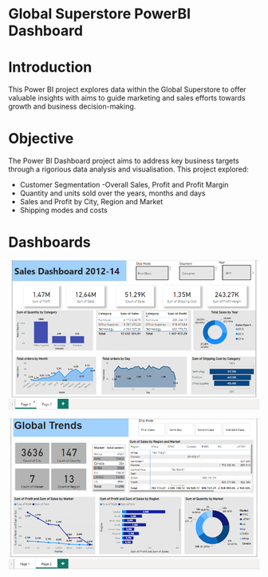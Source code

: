 # **Global Superstore PowerBI Dashboard**

# **Introduction**
This Power BI project explores data within the Global Superstore to offer valuable insights with aims to guide marketing and sales efforts towards growth and business decision-making.

# **Objective**
The Power BI Dashboard project aims to address key business targets through a rigorious data analysis and visualisation. This project explored:
- Customer Segmentation
  -Overall Sales, Profit and Profit Margin
- Quantity and units sold over the years, months and days
- Sales and Profit by City, Region and Market
- Shipping modes and costs

# **Dashboards**
![Sheet 1](https://github.com/PreciousMohale/Power-BI/blob/main/Global%20Superstore/dashboard%202.png)

![Sheet 2](https://github.com/PreciousMohale/Power-BI/blob/main/Global%20Superstore/dashboard%201.png)

